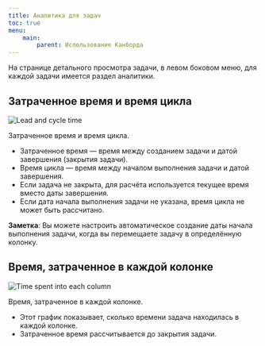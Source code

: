 ```yaml
---
title: Аналитика для задач
toc: true
menu:
    main:
        parent: Использование Канборда
---
```


На странице детального просмотра задачи, в левом боковом меню, для каждой задачи имеется раздел аналитики.

Затраченное время и время цикла
-------------------------------

![Lead and cycle time](/images/v1/task-lead-cycle-time.png)

Затраченное время и время цикла.

-   Затраченное время — время между созданием задачи и датой завершения (закрытия задачи).
-   Время цикла — время между началом выполнения задачи и датой завершения.
-   Если задача не закрыта, для расчёта используется текущее время вместо даты завершения.
-   Если дата начала выполнения задачи не указана, время цикла не может быть рассчитано.

**Заметка**: Вы можете настроить автоматическое создание даты начала выполнения задачи, когда вы перемещаете задачу в определённую колонку.

Время, затраченное в каждой колонке
-----------------------------------

![Time spent into each column](/images/v1/time-into-each-column.png)

Время, затраченное в каждой колонке.

-   Этот график показывает, сколько времени задача находилась в каждой колонке.
-   Затраченное время рассчитывается до закрытия задачи.
